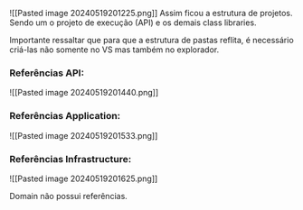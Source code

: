 ![[Pasted image 20240519201225.png]]
Assim ficou a estrutura de projetos. Sendo um o projeto de execução (API) e os demais class libraries.

Importante ressaltar que para que a estrutura de pastas reflita, é necessário criá-las não somente no VS mas também no explorador.

### Referências API:
![[Pasted image 20240519201440.png]]

### Referências Application:
![[Pasted image 20240519201533.png]]

### Referências Infrastructure:
![[Pasted image 20240519201625.png]]

Domain não possui referências.